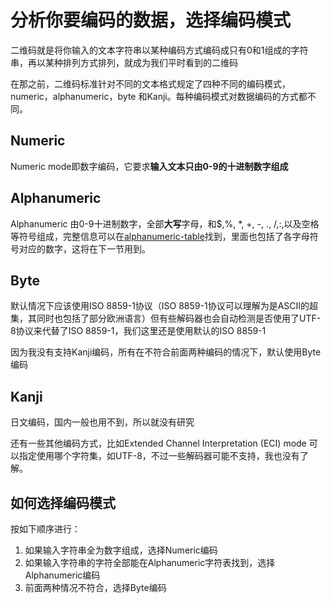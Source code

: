 # 分析你要编码的数据，选择编码模式

二维码就是将你输入的文本字符串以某种编码方式编码成只有0和1组成的字符串，再以某种排列方式排列，就成为我们平时看到的二维码

在那之前，二维码标准针对不同的文本格式规定了四种不同的编码模式，numeric，alphanumeric，byte 和Kanji。每种编码模式对数据编码的方式都不同。

## Numeric

Numeric mode即数字编码，它要求**输入文本只由0-9的十进制数字组成**

## Alphanumeric

Alphanumeric 由0-9十进制数字，全部**大写**字母，和$,%, *, +, -, ., /,:,以及空格等符号组成，完整信息可以在[alphanumeric-table](https://www.thonky.com/qr-code-tutorial/alphanumeric-table)找到，里面也包括了各字母符号对应的数字，这将在下一节用到。

## Byte

默认情况下应该使用ISO 8859-1协议（ISO 8859-1协议可以理解为是ASCII的超集，其同时也包括了部分欧洲语言）但有些解码器也会自动检测是否使用了UTF-8协议来代替了ISO 8859-1，我们这里还是使用默认的ISO 8859-1

因为我没有支持Kanji编码，所有在不符合前面两种编码的情况下，默认使用Byte编码

## Kanji

日文编码，国内一般也用不到，所以就没有研究

还有一些其他编码方式，比如Extended Channel Interpretation (ECI) mode 可以指定使用哪个字符集，如UTF-8，不过一些解码器可能不支持，我也没有了解。

## 如何选择编码模式

按如下顺序进行：

1. 如果输入字符串全为数字组成，选择Numeric编码
2. 如果输入字符串的字符全部能在Alphanumeric字符表找到，选择Alphanumeric编码
3. 前面两种情况不符合，选择Byte编码



